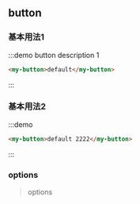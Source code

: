 <style>
.my-button {
  /*margin: 0 10px 10px 0;*/
}
</style>

<script>
console.log("button docs");
</script>

## button

### 基本用法1

:::demo button description 1
```html 
<my-button>default</my-button>
```
:::

### 基本用法2

:::demo
```html 
<my-button>default 2222</my-button>
```
:::

### options

> options 

